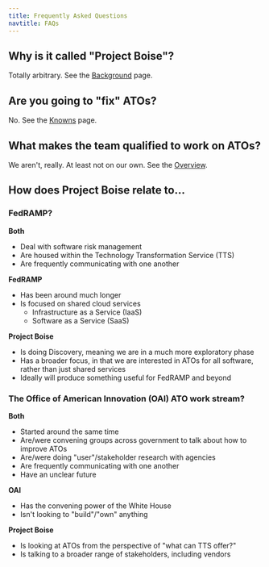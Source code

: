 ```yaml
---
title: Frequently Asked Questions
navtitle: FAQs
---
```


## Why is it called "Project Boise"?

Totally arbitrary. See the [Background](../background/) page.

## Are you going to "fix" ATOs?

No. See the [Knowns](../knowns/) page.

## What makes the team qualified to work on ATOs?

We aren't, really. At least not on our own. See the [Overview](../).

## How does Project Boise relate to...

### FedRAMP?

**Both**

* Deal with software risk management
* Are housed within the Technology Transformation Service (TTS)
* Are frequently communicating with one another

**FedRAMP**

* Has been around much longer
* Is focused on shared cloud services
    * Infrastructure as a Service (IaaS)
    * Software as a Service (SaaS)

**Project Boise**

* Is doing Discovery, meaning we are in a much more exploratory phase
* Has a broader focus, in that we are interested in ATOs for all software, rather than just shared services
* Ideally will produce something useful for FedRAMP and beyond

### The Office of American Innovation (OAI) ATO work stream?

**Both**

* Started around the same time
* Are/were convening groups across government to talk about how to improve ATOs
* Are/were doing "user"/stakeholder research with agencies
* Are frequently communicating with one another
* Have an unclear future

**OAI**

* Has the convening power of the White House
* Isn't looking to "build"/"own" anything

**Project Boise**

* Is looking at ATOs from the perspective of "what can TTS offer?"
* Is talking to a broader range of stakeholders, including vendors
